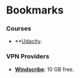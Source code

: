 # Bookmarks

### Courses
+ **[Udacity](https://classroom.udacity.com/).


### VPN Providers
+ **[Windscribe](https://windscribe.com)**: 10 GB free.
